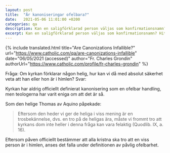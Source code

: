 ```yaml
---
layout: post
title:  "Är kanoniseringar ofelbara?"
date:   2021-05-06 11:01:00 +0200
categories: qa
description: Kan en saligförklarad person väljas som konfirmationsnamn? Hitta det katolska svaret här.
excerpt: Kan en saligförklarad person väljas som konfirmationsnamn? Hitta det katolska svaret här.
---
```



{% include translated.html 
    title="Are Canonizations Infallible?" 
    url="https://www.catholic.com/qa/are-canonizations-infallible"
     date="06/05/2021 (accessed)" 
    author="Fr. Charles Grondin" 
    authorUrl="https://www.catholic.com/profile/fr-charles-grondin" 
%}

Fråga:
Om kyrkan förklarar någon helig, hur kan vi då med absolut säkerhet veta att han eller hon är i himlen?
Svar:

Kyrkan har aldrig officiellt definierat kanonisering som en ofelbar handling, men teologerna har varit eniga om att det är så.

Som den helige Thomas av Aquino påpekade:

> Eftersom den heder vi ger de heliga i viss mening är en trosbekännelse, dvs. en tro på de heligas ära, måste vi frommt tro att kyrkans dom inte heller i denna fråga kan vara felaktig (Quodlib. IX, a. 16).


Eftersom påven officiellt bestämmer att alla kristna ska tro att en viss person är i himlen, anses det falla under definitionen av påvlig ofelbarhet.